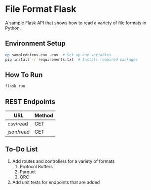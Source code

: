# File Format Flask

A sample Flask API that shows how to read a variety of file formats in Python.

## Environment Setup

```bash
cp sampledotenv.env .env  # Set up env variables
pip install -r requirements.txt  # Install required packages
```

## How To Run

```bash
flask run
```

## REST Endpoints
|URL|Method|
|---|------|
|csv/read|GET|
|json/read|GET|

## To-Do List
1. Add routes and controllers for a variety of formats
   1. Protocol Buffers
   2. Parquet
   3. ORC
2. Add unit tests for endpoints that are added
